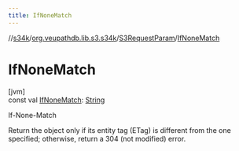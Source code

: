 ```yaml
---
title: IfNoneMatch
---
```

//[s34k](../../../index.html)/[org.veupathdb.lib.s3.s34k](../index.html)/[S3RequestParam](index.html)/[IfNoneMatch](-if-none-match.html)



# IfNoneMatch



[jvm]\
const val [IfNoneMatch](-if-none-match.html): [String](https://kotlinlang.org/api/latest/jvm/stdlib/kotlin/-string/index.html)



If-None-Match



Return the object only if its entity tag (ETag) is different from the one specified; otherwise, return a 304 (not modified) error.





